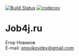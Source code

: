 [![Build Status](https://travis-ci.org/e-d-novikov/Job4j.ru.svg?branch=master)](https://travis-ci.org/e-d-novikov/Job4j.ru)
[![codecov](https://codecov.io/gh/e-d-novikov/Job4j.ru/branch/master/graph/badge.svg)](https://codecov.io/gh/e-d-novikov/Job4j.ru)<br>
# Job4j.ru
Егор Новиков <br>
E-mail: enovikovdev@gmail.com